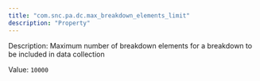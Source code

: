 ```yaml
---
title: "com.snc.pa.dc.max_breakdown_elements_limit"
description: "Property"
---
```


Description: Maximum number of breakdown elements for a breakdown to be included in data collection

Value: `10000`